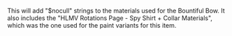 This will add "$nocull" strings to the materials used for the Bountiful Bow.
It also includes the "HLMV Rotations Page - Spy Shirt + Collar Materials", which was the one used for the paint variants for this item.